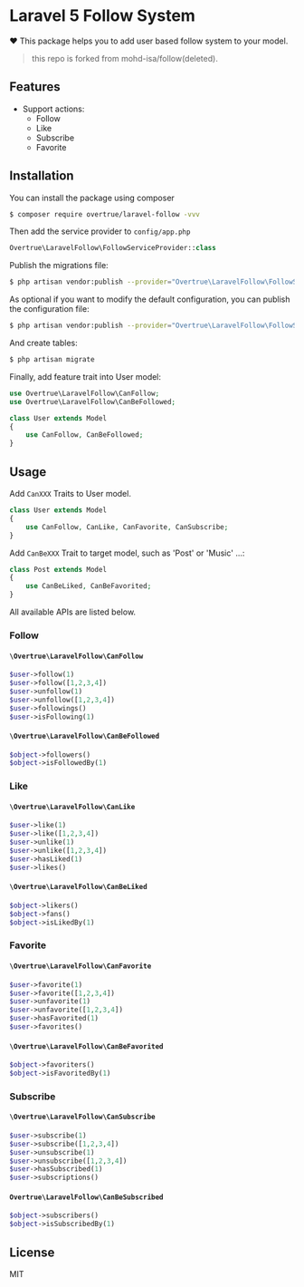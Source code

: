 # Laravel 5 Follow System

:heart: This package helps you to add user based follow system to your model.

> this repo is forked from mohd-isa/follow(deleted).

## Features

- Support actions:
    - Follow
    - Like
    - Subscribe
    - Favorite

## Installation

You can install the package using composer

```sh
$ composer require overtrue/laravel-follow -vvv
```

Then add the service provider to `config/app.php`

```php
Overtrue\LaravelFollow\FollowServiceProvider::class
```

Publish the migrations file:

```sh
$ php artisan vendor:publish --provider="Overtrue\LaravelFollow\FollowServiceProvider" --tag="migrations"
```

As optional if you want to modify the default configuration, you can publish the configuration file:
 
```sh
$ php artisan vendor:publish --provider="Overtrue\LaravelFollow\FollowServiceProvider" --tag="config"
```

And create tables:

```php
$ php artisan migrate
```

Finally, add feature trait into User model:

```php
use Overtrue\LaravelFollow\CanFollow;
use Overtrue\LaravelFollow\CanBeFollowed;

class User extends Model
{
    use CanFollow, CanBeFollowed;
}
```

## Usage

Add `CanXXX` Traits to User model.

```php
class User extends Model
{
    use CanFollow, CanLike, CanFavorite, CanSubscribe;
}
```

Add `CanBeXXX` Trait to target model, such as 'Post' or 'Music' ...:

```php
class Post extends Model
{
    use CanBeLiked, CanBeFavorited;
}
```

All available APIs are listed below.

### Follow

#### `\Overtrue\LaravelFollow\CanFollow`

```php
$user->follow(1)
$user->follow([1,2,3,4])
$user->unfollow(1)
$user->unfollow([1,2,3,4])
$user->followings()
$user->isFollowing(1)
```

#### `\Overtrue\LaravelFollow\CanBeFollowed`

```php
$object->followers()
$object->isFollowedBy(1)
```

### Like

#### `\Overtrue\LaravelFollow\CanLike`

```php
$user->like(1)
$user->like([1,2,3,4])
$user->unlike(1)
$user->unlike([1,2,3,4])
$user->hasLiked(1)
$user->likes()
```

#### `\Overtrue\LaravelFollow\CanBeLiked`

```php
$object->likers()
$object->fans()
$object->isLikedBy(1)
```

### Favorite

#### `\Overtrue\LaravelFollow\CanFavorite`

```php
$user->favorite(1)
$user->favorite([1,2,3,4])
$user->unfavorite(1)
$user->unfavorite([1,2,3,4])
$user->hasFavorited(1)
$user->favorites()
```

#### `\Overtrue\LaravelFollow\CanBeFavorited`

```php
$object->favoriters()
$object->isFavoritedBy(1)
```

### Subscribe

#### `\Overtrue\LaravelFollow\CanSubscribe`

```php
$user->subscribe(1)
$user->subscribe([1,2,3,4])
$user->unsubscribe(1)
$user->unsubscribe([1,2,3,4])
$user->hasSubscribed(1)
$user->subscriptions()
```

#### `Overtrue\LaravelFollow\CanBeSubscribed`

```php
$object->subscribers()
$object->isSubscribedBy(1)
```

## License

MIT
